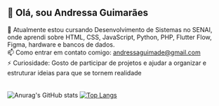## 👋 Olá, sou Andressa Guimarães <br>

🌱 Atualmente estou cursando Desenvolvimento de Sistemas no SENAI, onde aprendi sobre HTML, CSS, JavaScript, Python, PHP, Flutter Flow, Figma, hardware e bancos de dados.<br>
📫 Como entrar em contato comigo: andressaguimade@gmail.com<br>
⚡ Curiosidade: Gosto de participar de projetos e ajudar a organizar e estruturar ideias para que se tornem realidade<br><br><br>
![Anurag's GitHub stats](https://github-readme-stats.vercel.app/api?username=AndressaGuimaraes&show_icons=true&theme=onedark )
[![Top Langs](https://github-readme-stats.vercel.app/api/top-langs/?username=AndressaGuimaraes&layout=compact&theme=onedark)](https://github.com/anuraghazra/github-readme-stats)
